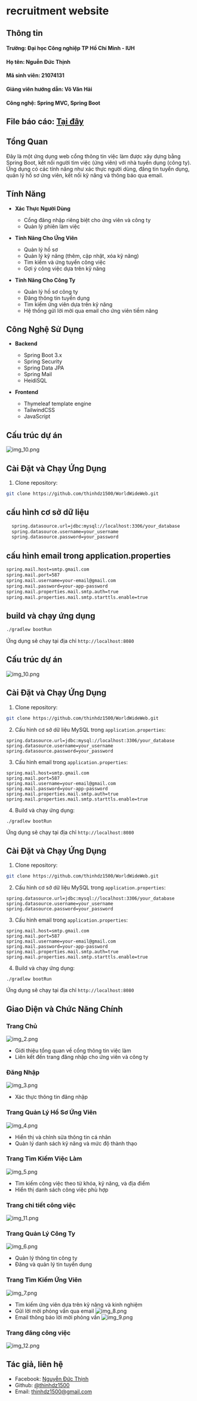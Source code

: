 # **recruitment website**

## Thông tin
#### **Trường**: Đại học Công nghiệp TP Hồ Chí Minh - IUH
#### **Họ tên**: Nguễn Đức Thịnh
#### **Mã sinh viên**: 21074131
#### **Giảng viên hướng dẫn**: Võ Văn Hải
#### **Công nghệ**: Spring MVC, Spring Boot
 **File báo cáo**: [Tại đây]()
-------------------
## Tổng Quan
Đây là một ứng dụng web cổng thông tin việc làm được xây dựng bằng Spring Boot, kết nối người tìm việc (ứng viên) với nhà tuyển dụng (công ty). Ứng dụng có các tính năng như xác thực người dùng, đăng tin tuyển dụng, quản lý hồ sơ ứng viên, kết nối kỹ năng và thông báo qua email.

## Tính Năng
- **Xác Thực Người Dùng**
    - Cổng đăng nhập riêng biệt cho ứng viên và công ty
    - Quản lý phiên làm việc

- **Tính Năng Cho Ứng Viên**
    - Quản lý hồ sơ
    - Quản lý kỹ năng (thêm, cập nhật, xóa kỹ năng)
    - Tìm kiếm và ứng tuyển công việc
    - Gợi ý công việc dựa trên kỹ năng

- **Tính Năng Cho Công Ty**
    - Quản lý hồ sơ công ty
    - Đăng thông tin tuyển dụng
    - Tìm kiếm ứng viên dựa trên kỹ năng
    - Hệ thống gửi lời mời qua email cho ứng viên tiềm năng

## Công Nghệ Sử Dụng
- **Backend**
    - Spring Boot 3.x
    - Spring Security
    - Spring Data JPA
    - Spring Mail
    - HeidiSQL

- **Frontend**
    - Thymeleaf template engine
    - TailwindCSS
    - JavaScript

## Cấu trúc dự án
![img_10.png](img_10.png)
## Cài Đặt và Chạy Ứng Dụng

1. Clone repository:
```bash
git clone https://github.com/thinhdz1500/WorldWideWeb.git
```
## cấu hình cơ sở dữ liệu
```bash
  spring.datasource.url=jdbc:mysql://localhost:3306/your_database
  spring.datasource.username=your_username
  spring.datasource.password=your_password
```
## cấu hình email trong application.properties
```bash
spring.mail.host=smtp.gmail.com
spring.mail.port=587
spring.mail.username=your-email@gmail.com
spring.mail.password=your-app-password
spring.mail.properties.mail.smtp.auth=true
spring.mail.properties.mail.smtp.starttls.enable=true
```
## build và chạy ứng dụng
```bash
./gradlew bootRun
```
Ứng dụng sẽ chạy tại địa chỉ `http://localhost:8080`
## Cấu trúc dự án
![img_10.png](img_10.png)
## Cài Đặt và Chạy Ứng Dụng

1. Clone repository:
```bash
git clone https://github.com/thinhdz1500/WorldWideWeb.git
```

2. Cấu hình cơ sở dữ liệu MySQL trong `application.properties`:


```plaintext
spring.datasource.url=jdbc:mysql://localhost:3306/your_database
spring.datasource.username=your_username
spring.datasource.password=your_password
```

3. Cấu hình email trong `application.properties`:


```plaintext
spring.mail.host=smtp.gmail.com
spring.mail.port=587
spring.mail.username=your-email@gmail.com
spring.mail.password=your-app-password
spring.mail.properties.mail.smtp.auth=true
spring.mail.properties.mail.smtp.starttls.enable=true
```

4. Build và chạy ứng dụng:


```shellscript
./gradlew bootRun
```

Ứng dụng sẽ chạy tại địa chỉ `http://localhost:8080`






## Cài Đặt và Chạy Ứng Dụng

1. Clone repository:
```bash
git clone https://github.com/thinhdz1500/WorldWideWeb.git
```

2. Cấu hình cơ sở dữ liệu MySQL trong `application.properties`:


```plaintext
spring.datasource.url=jdbc:mysql://localhost:3306/your_database
spring.datasource.username=your_username
spring.datasource.password=your_password
```

3. Cấu hình email trong `application.properties`:


```plaintext
spring.mail.host=smtp.gmail.com
spring.mail.port=587
spring.mail.username=your-email@gmail.com
spring.mail.password=your-app-password
spring.mail.properties.mail.smtp.auth=true
spring.mail.properties.mail.smtp.starttls.enable=true
```

4. Build và chạy ứng dụng:


```shellscript
./gradlew bootRun
```

Ứng dụng sẽ chạy tại địa chỉ `http://localhost:8080`

## Giao Diện và Chức Năng Chính

### Trang Chủ

![img_2.png](img_2.png)
- Giới thiệu tổng quan về cổng thông tin việc làm
- Liên kết đến trang đăng nhập cho ứng viên và công ty


### Đăng Nhập

![img_3.png](img_3.png)

- Xác thực thông tin đăng nhập


### Trang Quản Lý Hồ Sơ Ứng Viên

![img_4.png](img_4.png)
- Hiển thị và chỉnh sửa thông tin cá nhân
- Quản lý danh sách kỹ năng và mức độ thành thạo


### Trang Tìm Kiếm Việc Làm

![img_5.png](img_5.png)
- Tìm kiếm công việc theo từ khóa, kỹ năng, và địa điểm
- Hiển thị danh sách công việc phù hợp
### Trang chi tiết công việc
![img_11.png](img_11.png)

### Trang Quản Lý Công Ty

![img_6.png](img_6.png)
- Quản lý thông tin công ty
- Đăng và quản lý tin tuyển dụng


### Trang Tìm Kiếm Ứng Viên

![img_7.png](img_7.png)
- Tìm kiếm ứng viên dựa trên kỹ năng và kinh nghiệm
- Gửi lời mời phỏng vấn qua email
![img_8.png](img_8.png)
- Email thông báo lời mời phỏng vấn
![img_9.png](img_9.png)

### Trang đăng công việc
![img_12.png](img_12.png)


## Tác giả, liên hệ
- Facebook: [Nguyễn Đức Thịnh](fb.com/thin2k3)
- Github: [@thinhdz1500](https://github.com/thinhdz1500)
- Email: thinhdz1500@gmail.com
